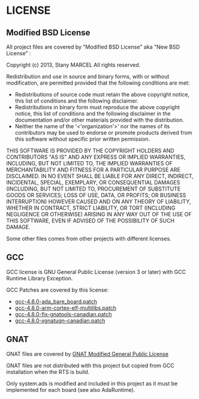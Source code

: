 # LICENSE #

## Modified BSD License ##
All project files are covered by "Modified BSD License" aka "New BSD License" :

Copyright (c) 2013, Stany MARCEL
All rights reserved.

Redistribution and use in source and binary forms, with or without modification, are permitted provided that the following conditions are met:
  * Redistributions of source code must retain the above copyright notice, this list of conditions and the following disclaimer.
  * Redistributions in binary form must reproduce the above copyright notice, this list of conditions and the following disclaimer in the documentation and/or other materials provided with the distribution.
  * Neither the name of the '<'organization'>' nor the names of its contributors may be used to endorse or promote products derived from this software without specific prior written permission.

THIS SOFTWARE IS PROVIDED BY THE COPYRIGHT HOLDERS AND CONTRIBUTORS "AS IS" AND ANY EXPRESS OR IMPLIED WARRANTIES, INCLUDING, BUT NOT LIMITED TO, THE IMPLIED WARRANTIES OF MERCHANTABILITY AND FITNESS FOR A PARTICULAR PURPOSE ARE DISCLAIMED. IN NO EVENT SHALL <COPYRIGHT HOLDER> BE LIABLE FOR ANY DIRECT, INDIRECT, INCIDENTAL, SPECIAL, EXEMPLARY, OR CONSEQUENTIAL DAMAGES (INCLUDING, BUT NOT LIMITED TO, PROCUREMENT OF SUBSTITUTE GOODS OR SERVICES; LOSS OF USE, DATA, OR PROFITS; OR BUSINESS INTERRUPTION) HOWEVER CAUSED AND ON ANY THEORY OF LIABILITY, WHETHER IN CONTRACT, STRICT LIABILITY, OR TORT (INCLUDING NEGLIGENCE OR OTHERWISE) ARISING IN ANY WAY OUT OF THE USE OF THIS SOFTWARE, EVEN IF ADVISED OF THE POSSIBILITY OF SUCH DAMAGE.


Some other files comes from other projects with different licenses.

## GCC ##
GCC license is GNU General Public License (version 3 or later) with GCC Runtime Library Exception.

GCC Patches are covered by this license:
  * [gcc-4.8.0-ada\_bare\_board.patch](http://code.google.com/p/yaxde/source/browse/toolchain/src/gcc-4.8.0-ada_bare_board.patch)
  * [gcc-4.8.0-arm-cortex-elf-multilibs.patch](http://code.google.com/p/yaxde/source/browse/toolchain/src/gcc-4.8.0-arm-cortex-elf-multilibs.patch)
  * [gcc-4.8.0-fix-gnatools-canadian.patch](http://code.google.com/p/yaxde/source/browse/toolchain/src/gcc-4.8.0-fix-gnatools-canadian.patch)
  * [gcc-4.8.0-xgnatugn-canadian.patch](http://code.google.com/p/yaxde/source/browse/toolchain/src/gcc-4.8.0-xgnatugn-canadian.patch)

## GNAT ##
GNAT files are covered by [GNAT Modified General Public License](http://en.wikipedia.org/wiki/GNAT_Modified_General_Public_License)

GNAT files are not distributed with this project but copied from GCC installation when the RTS is build.

Only system.ads is modified and included in this project as it must be implemented for each board (see also AdaRuntime).